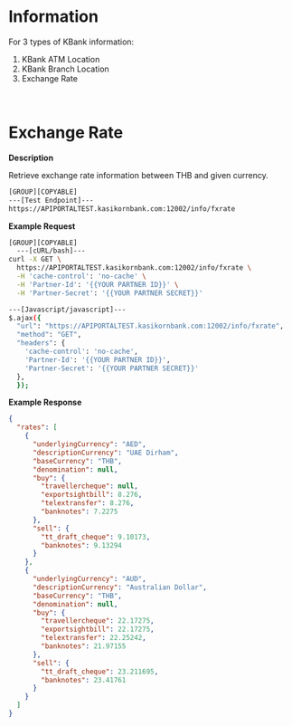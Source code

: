 ﻿# **Information**

For 3 types of KBank information:

1. KBank ATM Location
2. KBank Branch Location
3. Exchange Rate

<br />

# Exchange Rate

**Description**

Retrieve exchange rate information between THB and given currency.

```bash
[GROUP][COPYABLE]
---[Test Endpoint]---
https://APIPORTALTEST.kasikornbank.com:12002/info/fxrate
```

**Example Request**

```bash
[GROUP][COPYABLE]
  ---[cURL/bash]---
curl -X GET \
  https://APIPORTALTEST.kasikornbank.com:12002/info/fxrate \
  -H 'cache-control': 'no-cache' \
  -H 'Partner-Id': '{{YOUR PARTNER ID}}' \
  -H 'Partner-Secret': '{{YOUR PARTNER SECRET}}'

---[Javascript/javascript]---
$.ajax({
  "url": "https://APIPORTALTEST.kasikornbank.com:12002/info/fxrate",
  "method": "GET",
  "headers": {
    'cache-control': 'no-cache',
    'Partner-Id': '{{YOUR PARTNER ID}}',
    'Partner-Secret': '{{YOUR PARTNER SECRET}}'
  },
  });
```

**Example Response**

```json
{
  "rates": [
    {
      "underlyingCurrency": "AED",
      "descriptionCurrency": "UAE Dirham",
      "baseCurrency": "THB",
      "denomination": null,
      "buy": {
        "travellercheque": null,
        "exportsightbill": 8.276,
        "telextransfer": 8.276,
        "banknotes": 7.2275
      },
      "sell": {
        "tt_draft_cheque": 9.10173,
        "banknotes": 9.13294
      }
    },
    {
      "underlyingCurrency": "AUD",
      "descriptionCurrency": "Australian Dollar",
      "baseCurrency": "THB",
      "denomination": null,
      "buy": {
        "travellercheque": 22.17275,
        "exportsightbill": 22.17275,
        "telextransfer": 22.25242,
        "banknotes": 21.97155
      },
      "sell": {
        "tt_draft_cheque": 23.211695,
        "banknotes": 23.41761
      }
    }
  ]
}
```
